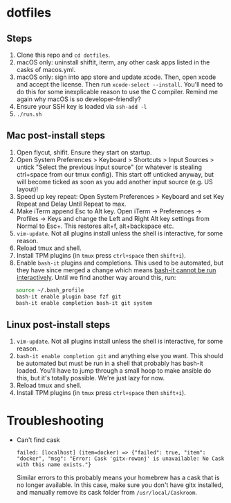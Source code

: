 # dotfiles

## Steps

1. Clone this repo and `cd dotfiles`.
1. macOS only: uninstall shiftit, iterm, any other cask apps listed in the casks of macos.yml.
1. macOS only: sign into app store and update xcode. Then, open xcode and accept the license. Then run `xcode-select --install`. You'll need to do this for some inexplicable reason to use the C compiler. Remind me again why macOS is so developer-friendly?
1. Ensure your SSH key is loaded via `ssh-add -l`
1. `./run.sh`

## Mac post-install steps

1. Open flycut, shifit. Ensure they start on startup.
1. Open System Preferences > Keyboard > Shortcuts > Input Sources > untick "Select the previous input source" (or whatever is stealing ctrl+space from our tmux config). This start off unticked anyway, but will become ticked as soon as you add another input source (e.g. US layout)!
1. Speed up key repeat: Open System Preferences > Keyboard and set Key Repeat and Delay Until Repeat to max.
1. Make iTerm append Esc to Alt key. Open iTerm -> Preferences -> Profiles -> Keys and change the Left and Right Alt key settings from Normal to Esc+. This restores alt+f, alt+backspace etc.
1. `vim-update`. Not all plugins install unless the shell is interactive, for some reason.
1. Reload tmux and shell.
1. Install TPM plugins (in `tmux` press `ctrl+space` then `shift+i`).
1. Enable `bash-it` plugins and completions. This used to be automated, but they have since merged a change which means [bash-it cannot be run interactively](https://github.com/Bash-it/bash-it/pull/1325/commits/83c44fac646ef92e70694f1528d63a6f66b99cfd). Until we find another way around this, run:
```sh
   source ~/.bash_profile
   bash-it enable plugin base fzf git
   bash-it enable completion bash-it git system
```

## Linux post-install steps

1. `vim-update`. Not all plugins install unless the shell is interactive, for some reason.
1. `bash-it enable completion git` and anything else you want. This should be automated but must be run in a shell that probably has bash-it loaded. You'll have to jump through a small hoop to make ansible do this, but it's totally possible. We're just lazy for now.
1. Reload tmux and shell.
1. Install TPM plugins (in `tmux` press `ctrl+space` then `shift+i`).

# Troubleshooting

* Can't find cask

	```
	failed: [localhost] (item=docker) => {"failed": true, "item": "docker", "msg": "Error: Cask 'gitx-rowanj' is unavailable: No Cask with this name exists."}
	```
	
	Similar errors to this probably means your homebrew has a cask that is no longer available. In this case, make sure you don't
	have gitx installed, and manually remove its cask folder from `/usr/local/Caskroom`.
